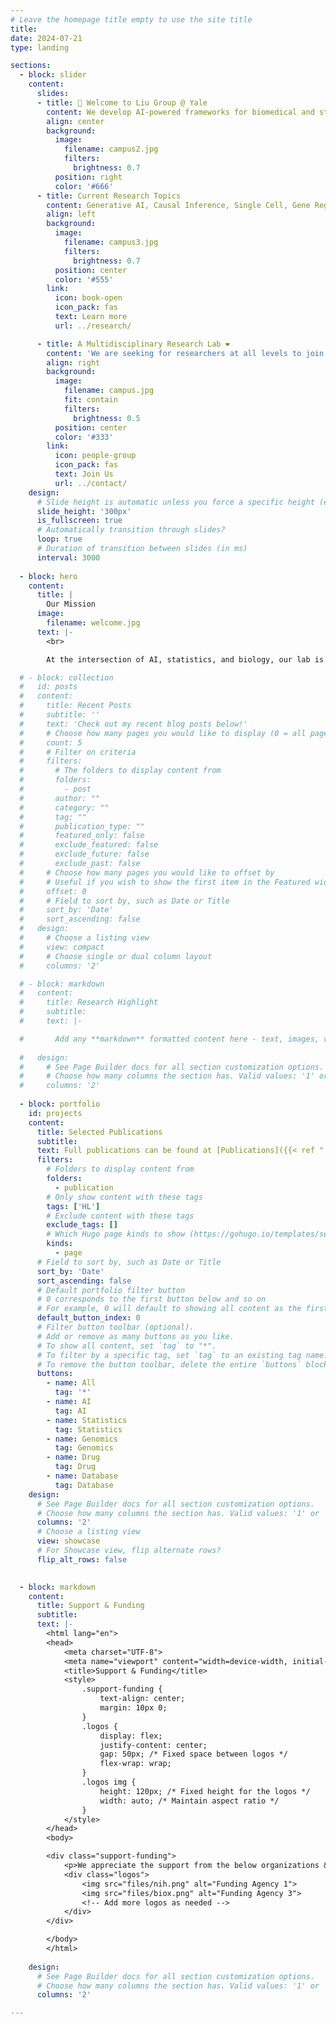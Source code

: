 ```yaml
---
# Leave the homepage title empty to use the site title
title:
date: 2024-07-21
type: landing

sections:
  - block: slider
    content:
      slides:
      - title: 👋 Welcome to Liu Group @ Yale
        content: We develop AI-powered frameworks for biomedical and statistical research.
        align: center
        background:
          image:
            filename: campus2.jpg
            filters:
              brightness: 0.7
          position: right
          color: '#666'
      - title: Current Research Topics
        content: Generative AI, Causal Inference, Single Cell, Gene Regulation, High-dimensional Statistics
        align: left
        background:
          image:
            filename: campus3.jpg
            filters:
              brightness: 0.7
          position: center
          color: '#555'
        link:
          icon: book-open
          icon_pack: fas
          text: Learn more
          url: ../research/

      - title: A Multidisciplinary Research Lab ❤️ 
        content: 'We are seeking for researchers at all levels to join us!'
        align: right
        background:
          image:
            filename: campus.jpg
            fit: contain
            filters:
              brightness: 0.5
          position: center
          color: '#333'
        link:
          icon: people-group
          icon_pack: fas
          text: Join Us
          url: ../contact/
    design:
      # Slide height is automatic unless you force a specific height (e.g. '400px')
      slide_height: '300px'
      is_fullscreen: true
      # Automatically transition through slides?
      loop: true
      # Duration of transition between slides (in ms)
      interval: 3000
      
  - block: hero
    content:
      title: |
        Our Mission
      image:
        filename: welcome.jpg
      text: |-
        <br>

        At the intersection of AI, statistics, and biology, our lab is dedicated to developing novel computational frameworks for unraveling the complexities of biomedical data, paving the way for groundbreaking discoveries in computational biology and biomedical informatics.

  # - block: collection
  #   id: posts
  #   content:
  #     title: Recent Posts
  #     subtitle: ''
  #     text: 'Check out my recent blog posts below!'
  #     # Choose how many pages you would like to display (0 = all pages)
  #     count: 5
  #     # Filter on criteria
  #     filters:
  #       # The folders to display content from
  #       folders:
  #         - post
  #       author: ""
  #       category: ""
  #       tag: ""
  #       publication_type: ""
  #       featured_only: false
  #       exclude_featured: false
  #       exclude_future: false
  #       exclude_past: false
  #     # Choose how many pages you would like to offset by
  #     # Useful if you wish to show the first item in the Featured widget
  #     offset: 0
  #     # Field to sort by, such as Date or Title
  #     sort_by: 'Date'
  #     sort_ascending: false
  #   design:
  #     # Choose a listing view
  #     view: compact
  #     # Choose single or dual column layout
  #     columns: '2'

  # - block: markdown
  #   content:
  #     title: Research Highlight
  #     subtitle: 
  #     text: |-

  #       Add any **markdown** formatted content here - text, images, videos, galleries - and even HTML code! {{% cta cta_link="./people/" cta_text="Meet the team ❤️ " %}} 
        
  #   design:
  #     # See Page Builder docs for all section customization options.
  #     # Choose how many columns the section has. Valid values: '1' or '2'.
  #     columns: '2'
      
  - block: portfolio
    id: projects
    content:
      title: Selected Publications
      subtitle: 
      text: Full publications can be found at [Publications]({{< ref "../publication/" >}} "Publications") tab or [Google Scholar](https://scholar.google.com/citations?user=StBWeZgAAAAJ&hl=en).
      filters:
        # Folders to display content from
        folders:
          - publication
        # Only show content with these tags
        tags: ['HL']
        # Exclude content with these tags
        exclude_tags: []
        # Which Hugo page kinds to show (https://gohugo.io/templates/section-templates/#page-kinds)
        kinds:
          - page
      # Field to sort by, such as Date or Title
      sort_by: 'Date'
      sort_ascending: false
      # Default portfolio filter button
      # 0 corresponds to the first button below and so on
      # For example, 0 will default to showing all content as the first button below shows content with *any* tag
      default_button_index: 0
      # Filter button toolbar (optional).
      # Add or remove as many buttons as you like.
      # To show all content, set `tag` to "*".
      # To filter by a specific tag, set `tag` to an existing tag name.
      # To remove the button toolbar, delete the entire `buttons` block.
      buttons:
        - name: All
          tag: '*'
        - name: AI
          tag: AI
        - name: Statistics
          tag: Statistics
        - name: Genomics
          tag: Genomics
        - name: Drug
          tag: Drug
        - name: Database
          tag: Database
    design:
      # See Page Builder docs for all section customization options.
      # Choose how many columns the section has. Valid values: '1' or '2'.
      columns: '2'
      # Choose a listing view
      view: showcase
      # For Showcase view, flip alternate rows?
      flip_alt_rows: false

  
  - block: markdown
    content:
      title: Support & Funding
      subtitle: 
      text: |-
        <html lang="en">
        <head>
            <meta charset="UTF-8">
            <meta name="viewport" content="width=device-width, initial-scale=1.0">
            <title>Support & Funding</title>
            <style>
                .support-funding {
                    text-align: center;
                    margin: 10px 0;
                }
                .logos {
                    display: flex;
                    justify-content: center;
                    gap: 50px; /* Fixed space between logos */
                    flex-wrap: wrap;
                }
                .logos img {
                    height: 120px; /* Fixed height for the logos */
                    width: auto; /* Maintain aspect ratio */
                }
            </style>
        </head>
        <body>

        <div class="support-funding">
            <p>We appreciate the support from the below organizations & agencies.</p>
            <div class="logos">
                <img src="files/nih.png" alt="Funding Agency 1">
                <img src="files/biox.png" alt="Funding Agency 3">
                <!-- Add more logos as needed -->
            </div>
        </div>

        </body>
        </html>
        
    design:
      # See Page Builder docs for all section customization options.
      # Choose how many columns the section has. Valid values: '1' or '2'.
      columns: '2'

---
```

